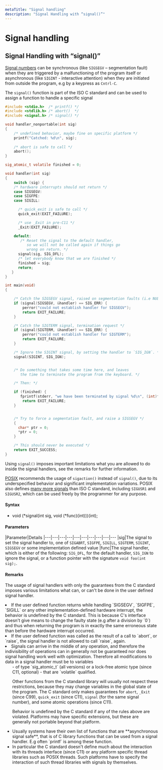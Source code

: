 ```yaml
---
metaTitle: "Signal handling"
description: "Signal Handling with “signal()”"
---
```


# Signal handling



## Signal Handling with “signal()”


[Signal numbers](https://en.wikipedia.org/wiki/C_signal_handling#Standard_signals) can be synchronous (like `SIGSEGV` – segmentation fault) when they are triggered by a malfunctioning of the program itself or asynchronous (like `SIGINT` - interactive attention) when they are initiated from outside the program, e.g by a keypress as `Cntrl-C`.

The `signal()` function is part of the ISO C standard and can be used to assign a function to handle a specific signal

```c
#include <stdio.h>  /* printf() */
#include <stdlib.h> /* abort()  */
#include <signal.h> /* signal() */

void handler_nonportable(int sig)
{
    /* undefined behavior, maybe fine on specific platform */
    printf("Catched: %d\n", sig);
    
    /* abort is safe to call */
    abort();
}

sig_atomic_t volatile finished = 0;

void handler(int sig)
{
    switch (sig) {
    /* hardware interrupts should not return */
    case SIGSEGV:
    case SIGFPE:
    case SIGILL:

```

```c
      /* quick_exit is safe to call */
      quick_exit(EXIT_FAILURE);

```

```c
      /* use _Exit in pre-C11 */
      _Exit(EXIT_FAILURE);

```

```c
    default:
       /* Reset the signal to the default handler, 
          so we will not be called again if things go
          wrong on return. */
      signal(sig, SIG_DFL);
      /* let everybody know that we are finished */
      finished = sig;
      return;
   }
}

int main(void)
{

    /* Catch the SIGSEGV signal, raised on segmentation faults (i.e NULL ptr access */
    if (signal(SIGSEGV, &handler) == SIG_ERR) {
        perror("could not establish handler for SIGSEGV");
        return EXIT_FAILURE;
    }

    /* Catch the SIGTERM signal, termination request */
    if (signal(SIGTERM, &handler) == SIG_ERR) {
        perror("could not establish handler for SIGTERM");
        return EXIT_FAILURE;
    }

    /* Ignore the SIGINT signal, by setting the handler to `SIG_IGN`. */
    signal(SIGINT, SIG_IGN);


    /* Do something that takes some time here, and leaves
       the time to terminate the program from the keyboard. */

    /* Then: */

    if (finished) {
       fprintf(stderr, "we have been terminated by signal %d\n", (int)finished);
        return EXIT_FAILURE;
    }


    /* Try to force a segmentation fault, and raise a SIGSEGV */
    {
      char* ptr = 0;
      *ptr = 0;
    }

    /* This should never be executed */
    return EXIT_SUCCESS;
}

```

Using `signal()` imposes important limitations what you are allowed to do inside the signal handlers, see the remarks for further information.

[POSIX](http://stackoverflow.com/documentation/posix/4532/signals#t=201608081940432865722) recommends the usage of `sigaction()` instead of `signal()`, due to its underspecified behavior and significant implementation variations. POSIX also defines [many more signals](https://en.wikipedia.org/wiki/Unix_signal#POSIX_signals) than ISO C standard, including `SIGUSR1` and `SIGUSR2`, which can be used freely by the programmer for any purpose.



#### Syntax


- void (*signal(int sig, void (*func)(int)))(int);



#### Parameters


|Parameter|Details
|---|---|---|---|---|---|---|---|---|---
|sig|The signal to set the signal handler to, one of `SIGABRT`, `SIGFPE`, `SIGILL`, `SIGTERM`, `SIGINT`, `SIGSEGV` or some implementation defined value
|func|The signal handler, which is either of the following: `SIG_DFL`, for the default handler, `SIG_IGN` to ignore the signal, or a function pointer with the signature `void foo(int sig);`.



#### Remarks


The usage of signal handlers with only the guarantees from the C standard imposes various limitations what can, or can't be done in the user defined signal handler.

<li>
If the user defined function returns while handling `SIGSEGV`, `SIGFPE`, `SIGILL` or any other implementation-defined hardware interrupt, the behavior is undefined by the C standard. This is because C's interface doesn't give means to change the faulty state (e.g after a division by `0`) and thus when returning the program is in exactly the same erroneous state than before the hardware interrupt occurred.
</li>
<li>
If the user defined function was called as the result of a call to `abort`, or `raise`, the signal handler is not allowed to call `raise`, again.
</li>
<li>
Signals can arrive in the middle of any operation, and therefore the indivisibility of operations can in generally not be guaranteed nor does signal handling work well with optimization. Therefore all modifications to data in a signal handler must be to variables
<ul>
- of type `sig_atomic_t` (all versions) or a lock-free atomic type (since C11, optional)
- that are `volatile` qualified.

Other functions from the C standard library will usually not respect these restrictions, because they may change variables in the global state of the program. The C standard only makes guarantees for `abort`, `_Exit` (since C99), `quick_exit` (since C11), `signal` (for the same signal number), and some atomic operations (since C11).

Behavior is undefined by the C standard if any of the rules above are violated. Platforms may have specific extensions, but these are generally not portable beyond that platform.

<li>
Usually systems have their own list of functions that are **asynchronous signal safe**, that is of C library functions that can be used from a signal handler. E.g often `printf` is among these function.
</li>
<li>
In particular the C standard doesn't define much about the interaction with its threads interface (since C11) or any platform specific thread libraries such as POSIX threads. Such platforms have to specify the interaction of such thread libraries with signals by themselves.
</li>

